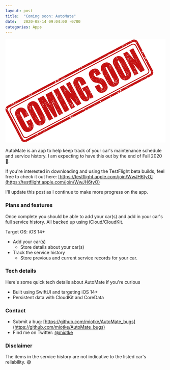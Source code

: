 ```yaml
---
layout: post
title:  "Coming soon: AutoMate"
date:   2020-08-14 09:04:00 -0700
categories: Apps
---
```


<p align="center">
  <img src="/images/coming-soon.png">
</p>

AutoMate is an app to help keep track of your car's maintenance schedule and service history. I am expecting to have this out by the end of Fall 2020 🤞.

If you're interested in downloading and using the TestFlight beta builds, feel free to check it out here: [https://testflight.apple.com/join/WwJH6tyO](https://testflight.apple.com/join/WwJH6tyO)

I'll update this post as I continue to make more progress on the app.

### Plans and features
Once complete you should be able to add your car(s) and add in your car's full service history. All backed up using iCloud/CloudKit.

Target OS: iOS 14+

* Add your car(s)
    * Store details about your car(s)
* Track the service history
    * Store previous and current service records for your car.

### Tech details
Here's some quick tech details about AutoMate if you're curious
* Built using SwiftUI and targeting iOS 14+
* Persistent data with CloudKit and CoreData



### Contact
* Submit a bug: [https://github.com/miotke/AutoMate_bugs](https://github.com/miotke/AutoMate_bugs)
* Find me on Twitter: [@miotke](http://twitter.com/miotke/)


### Disclaimer
The items in the service history are not indicative to the listed car's reliability. 😅
